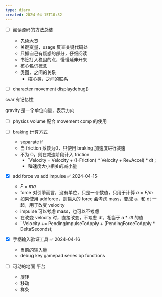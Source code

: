 ```yaml
---
type: diary
created: 2024-04-15T10:32
---
```


- [ ] 阅读源码的方法总结
	- 先读大览
	- 关键变量，usage 反查关键代码处
	- 只抓自己有疑惑的部分，仔细阅读
	- 书签打入稳固的点，慢慢延伸开来
	- 核心名词概念
	- 类图，之间的关系
		- 核心类，之间的联系
- [ ] character movement displaydebug()


cvar 有记忆性

gravity 是一个单位向量，表示方向

- [ ] physics volume 配合 movement comp 的使用

- [ ] braking 计算方式
	- separate if
	- 当 friction 系数为0，只使用 braking 加速度进行减速
	- 不为 0，则在减速阶段计入 friction
		- `Velocity = Velocity + ((-Friction) * Velocity + RevAccel) * dt ; 
		- 和速度大小相关的减小量

- [x] add force vs add impulse ✅ 2024-04-15
	- $F=ma$
	- force 对引擎而言，没有单位，只是一个数值，只用于计算 $a=F/m$
	- 如果使用 addforce，则输入的 force 会考虑 mass，变成 a，和 dt 一起，用于改变 velocity
	- impulse 可以考虑 mass，也可以不考虑
	- 在改变 velocity 时，直接改变，不考虑 dt，相当于 $a*dt$ 的值 
	- `	Velocity += PendingImpulseToApply + (PendingForceToApply * DeltaSeconds);

- [x] 手柄输入验证工具 ✅ 2024-04-16
	- 当前的输入量
	- debug key gamepad series bp functions

- [ ] 可动的地面  平台
	- 旋转
	- 移动
	- 样条